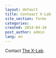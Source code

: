 ```yaml
---
layout: default
title: Contaact X-Lab
site_section: forms
categories:
created: 2014-04-10
post_author: admin
lang: en
---
```


Contact <a href="mailto:contact@thexlab.org">The X-Lab</a>.
